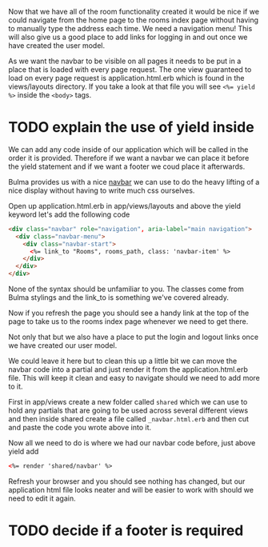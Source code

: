 Now that we have all of the room functionality created it would be nice if we could navigate from the home page to the rooms index page without having to manually type the address each time. We need a navigation menu! This will also give us a good place to add links for logging in and out once we have created the user model.

As we want the navbar to be visible on all pages it needs to be put in a place that is loaded with every page request. The one view guaranteed to load on every page request is application.html.erb which is found in the views/layouts directory. If you take a look at that file you will see `<%= yield %>` inside the `<body>` tags.

# TODO explain the use of yield inside 

We can add any code inside of our application which will be called in the order it is provided. Therefore if we want a navbar we can place it before the yield statement and if we want a footer we coud place it afterwards.

Bulma provides us with a nice [navbar](https://bulma.io/documentation/components/navbar/) we can use to do the heavy lifting of a nice display without having to write much css ourselves.

Open up application.html.erb in app/views/layouts and above the yield keyword let's add the following code

```html
<div class="navbar" role="navigation", aria-label="main navigation">
  <div class="navbar-menu">
    <div class="navbar-start">
      <%= link_to "Rooms", rooms_path, class: 'navbar-item' %>
    </div>
  </div>
</div>
```

None of the syntax should be unfamiliar to you. The classes come from Bulma stylings and the link_to is something we've covered already.

Now if you refresh the page you should see a handy link at the top of the page to take us to the rooms index page whenever we need to get there.

Not only that but we also have a place to put the login and logout links once we have created our user model.

We could leave it here but to clean this up a little bit we can move the navbar code into a partial and just render it from the application.html.erb file. This will keep it clean and easy to navigate should we need to add more to it.

First in app/views create a new folder called `shared` which we can use to hold any partials that are going to be used across several different views and then inside shared create a file called `_navbar.html.erb` and then cut and paste the code you wrote above into it.

Now all we need to do is where we had our navbar code before, just above yield add

```html
<%= render 'shared/navbar' %>
```

Refresh your browser and you should see nothing has changed, but our application html file looks neater and will be easier to work with should we need to edit it again.

# TODO decide if a footer is required
